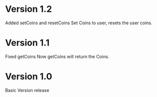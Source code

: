 # Version 1.2
Added setCoins and resetCoins
Set Coins to user, resets the user coins.

# Version 1.1
Fixed getCoins
Now getCoins will return the Coins.

# Version 1.0
Basic Version release
